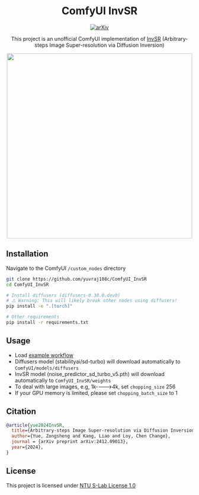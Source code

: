 

<div align="center">

# ComfyUI InvSR
[![arXiv](https://img.shields.io/badge/arXiv%20paper-2412.09013-b31b1b.svg)](https://arxiv.org/abs/2412.09013) 

This project is an unofficial ComfyUI implementation of [InvSR](https://github.com/zsyOAOA/InvSR) (Arbitrary-steps Image Super-resolution via Diffusion Inversion)

<img height="500" src="https://github.com/user-attachments/assets/6c057a3c-3355-4060-9161-a88ab6f6d986" />

</div>

## Installation
Navigate to the ComfyUI `/custom_nodes` directory
```bash
git clone https://github.com/yuvraj108c/ComfyUI_InvSR
cd ComfyUI_InvSR

# Install diffusers (diffusers-0.30.0.dev0)
# ⚠️ Warning: This will likely break other nodes using diffusers!
pip install -e ".[torch]"

# Other requirements
pip install -r requirements.txt
```

## Usage
- Load [example workflow](workflows/invsr.json) 
- Diffusers model (stabilityai/sd-turbo) will download automatically to `ComfyUI/models/diffusers`
- InvSR model (noise_predictor_sd_turbo_v5.pth) will download automatically to `ComfyUI_InvSR/weights`
- To deal with large images, e.g, 1k---->4k, set `chopping_size` 256
- If your GPU memory is limited, please set `chopping_batch_size` to 1

## Citation
```bibtex
@article{yue2024InvSR,
  title={Arbitrary-steps Image Super-resolution via Diffusion Inversion},
  author={Yue, Zongsheng and Kang, Liao and Loy, Chen Change},
  journal = {arXiv preprint arXiv:2412.09013},
  year={2024},
}
```

## License
This project is licensed under [NTU S-Lab License 1.0](LICENSE)
